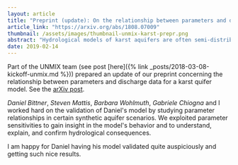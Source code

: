 ```yaml
---
layout: article
title: "Preprint (update): On the relationship between parameters and discharge data for a lumped karst aquifer model"
article_link: "https://arxiv.org/abs/1808.07009"
thumbnail: /assets/images/thumbnail-unmix-karst-prepr.png
abstract: "Hydrological models of karst aquifers are often semi-distributed, and physical processes such as infiltration and spring discharge generation are described in a lumped way. Several works have previously addressed the problems associated with the calibration of such models, highlighting in particular the issue of model parameter estimation and model equifinality. In this work, we investigate the problem of model calibration using the active subspace (AS) method, a novel tool for model parameter dimension reduction. We apply the method to a newly proposed hydrological model for karst aquifers, LuKARS, to investigate if the AS framework identifies catchment-specific characteristics or if the results only depend on the chosen model structure. Therefore, we consider four different case studies, three synthetic and one real case (Kerschbaum springshed in Waidhofen a.d. Ybbs, Austria), with varying hydrotope distributions and properties. We find that both the hydrotope area coverage and the catchment characteristics have major impacts on parameter sensitivities. While model parameters are similarly informed in scenarios with less varying catchment characteristics, we find significant differences in parameter sensitivities when the applied hydrotopes were different from each other. Our results show that the AS method can be used to investigate the relation between the model structure, the area of a hydrotope, the physical properties of a catchment and the discharge data. Finally, we successfully effectively reduce the parameter dimensions of the LuKARS model for the Kerschbaum case study using the AS method. The model with reduced parameter dimensions is able to reproduce the observed impacts of land use changes in the Kerschbaum springshed, highlighting the robustness of the hydrotope-based modeling approach of LuKARS and its applicability for land use change impact studies in karstic systems."
date: 2019-02-14
---
```


Part of the UNMIX team (see post [here]({% link _posts/2018-03-08-kickoff-unmix.md %})) prepared an update of our preprint concerning the relationship between parameters and discharge data for a karst quifer model.
See the [arXiv post](https://arxiv.org/abs/1808.07009).

_Daniel Bittner_, _Steven Mattis_, _Barbara Wohlmuth_, _Gabriele Chiogna_ and I worked hard on the validation of Daniel's model by studying parameter relationships in certain synthetic aquifer scenarios.
We exploited parameter sensitivities to gain insight in the model's behavior and to understand, explain, and confirm hydrological consequences.

I am happy for Daniel having his model validated quite auspiciously and getting such nice results.

